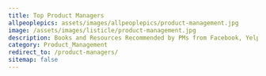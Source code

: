 ```yaml
---
title: Top Product Managers
allpeoplepics: assets/images/allpeoplepics/product-management.jpg
image: /assets/images/listicle/product-management.jpg
description: Books and Resources Recommended by PMs from Facebook, Yelp, Dropbox, and Wealthsimple
category: Product_Management
redirect_to: /product-managers/
sitemap: false
--- 
```









